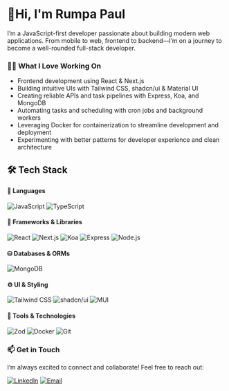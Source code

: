 # 👋Hi, I'm Rumpa Paul
I’m a JavaScript-first developer passionate about building modern web applications.
From mobile to web, frontend to backend—I’m on a journey to become a well-rounded full-stack developer.

### 🧑‍💻 What I Love Working On
- Frontend development using React & Next.js
- Building intuitive UIs with Tailwind CSS, shadcn/ui & Material UI
- Creating reliable APIs and task pipelines with Express, Koa, and MongoDB
- Automating tasks and scheduling with cron jobs and background workers
- Leveraging Docker for containerization to streamline development and deployment
- Experimenting with better patterns for developer experience and clean architecture

## 🛠 Tech Stack

#### 🚀 Languages
![JavaScript](https://img.shields.io/badge/JavaScript-F7DF1E?style=for-the-badge&logo=javascript&logoColor=black)
![TypeScript](https://img.shields.io/badge/TypeScript-3178C6?style=for-the-badge&logo=typescript&logoColor=white)

#### 🧰 Frameworks & Libraries
![React](https://img.shields.io/badge/React-61DAFB?style=for-the-badge&logo=react&logoColor=black)
![Next.js](https://img.shields.io/badge/Next-334155?style=for-the-badge&logo=nextdotjs&logoColor=white)
![Koa](https://img.shields.io/badge/Koa-7A5CFA?style=for-the-badge&logo=koa&logoColor=white)
![Express](https://img.shields.io/badge/Express-6C757D?style=for-the-badge&logo=express&logoColor=white)
![Node.js](https://img.shields.io/badge/Node-339933?style=for-the-badge&logo=nodedotjs&logoColor=white)

#### ⛁ Databases & ORMs
![MongoDB](https://img.shields.io/badge/MongoDB-47A248?style=for-the-badge&logo=mongodb&logoColor=white)

#### ⚙️ UI & Styling
![Tailwind CSS](https://img.shields.io/badge/Tailwind_CSS-38B2AC?style=for-the-badge&logo=tailwind-css&logoColor=white)
![shadcn/ui](https://img.shields.io/badge/shadcn_ui-1F2937?style=for-the-badge)
![MUI](https://img.shields.io/badge/MUI-007FFF?style=for-the-badge&logo=mui&logoColor=white)

#### 🔧  Tools & Technologies
![Zod](https://img.shields.io/badge/Zod-8B5CF6?style=for-the-badge&logo=zod&logoColor=white)
![Docker](https://img.shields.io/badge/Docker-2496ED?style=for-the-badge&logo=docker&logoColor=white)
![Git](https://img.shields.io/badge/Git-F1502F?style=for-the-badge&logo=git&logoColor=white)

### 📫 Get in Touch
I’m always excited to connect and collaborate! Feel free to reach out:

[![LinkedIn](https://img.shields.io/badge/-LinkedIn-0A66C2?style=flat&logo=linkedin&logoColor=white)](https://www.linkedin.com/in/rumpapaul/) 
[![Email](https://img.shields.io/badge/-Email-D14836?style=flat&logo=gmail&logoColor=white)](mailto:rumpapaul0201@gmail.com)  
